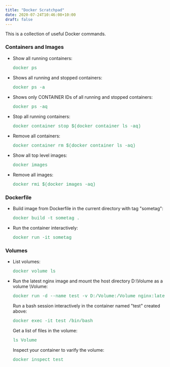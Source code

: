 ```yaml
---
title: "Docker Scratchpad"
date: 2020-07-24T10:46:08+10:00
draft: false 
---
```

This is a collection of useful Docker commands.
<h3>Containers and Images</h3>
<ul>
	<li>Show all running containers:
<pre><span style="font-family:courier;color:#339966;">docker ps</span></pre>
</li>
	<li>Shows all running and stopped containers:
<pre><span style="font-family:courier;color:#339966;">docker ps -a</span></pre>
</li>
	<li>Shows only CONTAINER IDs of all running and stopped containers:
<pre><span style="font-family:courier;color:#339966;">docker ps -aq </span></pre>
</li>
	<li>Stop all running containers:
<pre><span style="font-family:courier;color:#339966;">docker container stop $(docker container ls -aq)</span></pre>
</li>
	<li>Remove all containers:
<pre><span style="font-family:courier;color:#339966;">docker container rm $(docker container ls -aq) </span></pre>
</li>
	<li>Show all top level images:
<pre><span style="font-family:courier;color:#339966;">docker images</span></pre>
</li>
	<li>Remove all images:
<pre><span style="font-family:courier;color:#339966;">docker rmi $(docker images -aq) </span></pre>
</li>
</ul>
<h3>Dockerfile</h3>
<ul>
	<li>Build image from Dockerfile in the current directory with tag "sometag":
<pre><span style="font-family:courier;color:#339966;">docker build -t sometag .</span></pre>
</li>
	<li>Run the container interactively:
<pre><span style="font-family:courier;color:#339966;">docker run -it sometag</span></pre>
</li>
</ul>
<h3>Volumes</h3>
<ul>
	<li>List volumes:
<pre><span style="font-family:courier;color:#339966;">docker volume ls</span></pre>
</li>
	<li>Run the latest nginx image and mount the host directory D:\Volume as a volume \Volume:
<pre><span style="font-family:courier;color:#339966;">docker run -d --name test -v D:/Volume:/Volume nginx:latest</span></pre>
Run a bash session interactively in the container named "test" created above:
<pre><span style="font-family:courier;color:#339966;">docker exec -it test /bin/bash</span></pre>
Get a list of files in the volume:
<pre><span style="font-family:courier;color:#339966;">ls Volume</span></pre>
Inspect your container to varify the volume:
<pre><span style="font-family:courier;color:#339966;">docker inspect test</span></pre>
&nbsp;</li>
</ul>
